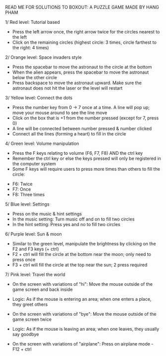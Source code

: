 READ ME FOR SOLUTIONS TO BOXOUT: A PUZZLE GAME MADE BY HANG PHAM 


1/ Red level: Tutorial based 
- Press the left arrow once, the right arrow twice for the circles nearest to the left 
- Click on the remaining circles (highest circle: 3 times, circle farthest to the right: 4 times)

2/ Orange level: Space invaders style 
- Press the spacebar to move the astronaut to the circle at the bottom 
- When the alien appears, press the spacebar to move the astronaut below the other circle
- Press backspace to move the astronaut upward. Make sure the astronaut does not hit the laser or the level will restart

3/ Yellow level: Connect the dots  
- Press the number key from 0 -> 7 once at a time. A line will pop up; move your mouse around to see the line move
- Click on the box that is +1 from the number pressed (except for 7, press 0)
- A line will be connected between number pressed & number clicked
- Connect all the lines (forming a heart) to fill in the circle 

4/ Green level: Volume manipulation 
- Press the F keys relating to volume (F6, F7, F8) AND the ctrl key 
- Remember the ctrl key or else the keys pressed will only be registered in the computer system
- Some F keys will require users to press more times than others to fill the circle:
+ F6: Twice 
+ F7: Once 
+ F8: Three times 

5/ Blue level: Settings
- Press on the music & hint settings 
- In the music setting: Turn music off and on to fill two circles 
- In the hint setting: Press yes and no to fill two circles

6/ Purple level: Sun & moon 
- Similar to the green level, manipulate the brightness by clicking on the F2 and F3 keys (+ ctrl) 
- F2 + ctrl will fill the circle at the bottom near the moon; only need to press once 
- F3 + ctrl will fill the circle at the top near the sun; 2 press required

7/ Pink level: Travel the world 
- On the screen with variations of "hi": Move the mouse outside of the game screen and back inside 
+ Logic: As if the mouse is entering an area; when one enters a place, they greet others 
- On the screen with variations of "bye": Move the mouse outside of the game screen twice 
+ Logic: As if the mouse is leaving an area; when one leaves, they usually say goodbye 
- On the screen with variations of "airplane": Press on airplane mode - F12 + ctrl 
 

